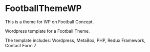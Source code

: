 # FootballThemeWP
This is a theme for WP on Football Concept.

Wordpress template for a Football Theme.

The template includes: Wordpress, MetaBox, PHP, Redux Framework, Contact Form 7
